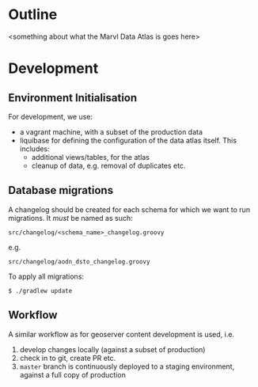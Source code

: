 # Outline
\<something about what the Marvl Data Atlas is goes here\>

# Development

## Environment Initialisation

For development, we use:

* a vagrant machine, with a subset of the production data
* liquibase for defining the configuration of the data atlas itself.  This includes:
  * additional views/tables, for the atlas
  * cleanup of data, e.g. removal of duplicates etc.


## Database migrations

A changelog should be created for each schema for which we want to run migrations.  It *must* be named as such:

```
src/changelog/<schema_name>_changelog.groovy
```

e.g. 

```
src/changelog/aodn_dsto_changelog.groovy
```

To apply all migrations:

```
$ ./gradlew update
```



## Workflow

A similar workflow as for geoserver content development is used, i.e.

1. develop changes locally (against a subset of production)
2. check in to git, create PR etc.
3. `master` branch is continuously deployed to a staging environment, against a full copy of production  
